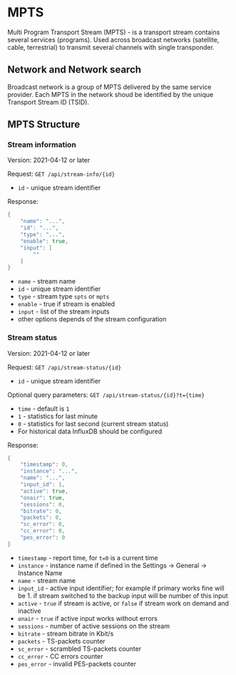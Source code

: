 # MPTS

Multi Program Transport Stream (MPTS) - is a transport stream contains several services (programs). Used across broadcast networks (satellite, cable, terrestrial) to transmit several channels with single transponder.

## Network and Network search

Broadcast network is a group of MPTS delivered by the same service provider. Each MPTS in the network shoud be identified by the unique Transport Stream ID (TSID).

## MPTS Structure

### Stream information

Version: 2021-04-12 or later

Request: ```GET /api/stream-info/{id}```

- `id` - unique stream identifier

Response:

```go
{
    "name": "...",
    "id": "...",
    "type": "...",
    "enable": true,
    "input": [
        ""
    ]
}
```

- ```name``` - stream name
- ```id``` - unique stream identifier
- ```type``` - stream type ```spts``` or ```mpts```
- ```enable``` - true if stream is enabled
- ```input``` - list of the stream inputs
- other options depends of the stream configuration

### Stream status

Version: 2021-04-12 or later

Request: ```GET /api/stream-status/{id}```

- ```id``` - unique stream identifier
  
Optional query parameters: ```GET /api/stream-status/{id}?t={time}```

- ```time``` - default is ```1```
- ```1``` - statistics for last minute
- ```0``` - statistics for last second (current stream status)
- For historical data InfluxDB should be configured
  
Response:

```go
{
    "timestamp": 0,
    "instance": "...",
    "name": "...",
    "input_id": 1,
    "active": true,
    "onair": true,
    "sessions": 0,
    "bitrate": 0,
    "packets": 0,
    "sc_error": 0,
    "cc_error": 0,
    "pes_error": 0
}
```

- ```timestamp``` - report time, for ```t=0``` is a current time
- ```instance``` - instance name if defined in the Settings -> General -> Instance Name
- ```name``` - stream name
- ```input_id``` - active input identifier; for example if primary works fine will be 1. if stream switched to the backup input will be number of this input
- ```active``` - ```true``` if stream is active, or ```false``` if stream work on demand and inactive
- ```onair``` - ```true``` if active input works without errors
- ```sessions``` - number of active sessions on the stream
- ```bitrate``` - stream bitrate in Kbit/s
- ```packets``` - TS-packets counter
- ```sc_error``` - scrambled TS-packets counter
- ```cc_error``` - CC errors counter
- ```pes_error``` - invalid PES-packets counter